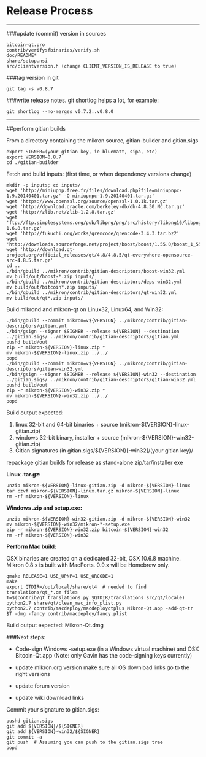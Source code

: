 Release Process
====================

* * *

###update (commit) version in sources


	bitcoin-qt.pro
	contrib/verifysfbinaries/verify.sh
	doc/README*
	share/setup.nsi
	src/clientversion.h (change CLIENT_VERSION_IS_RELEASE to true)

###tag version in git

	git tag -s v0.8.7

###write release notes. git shortlog helps a lot, for example:

	git shortlog --no-merges v0.7.2..v0.8.0

* * *

##perform gitian builds

 From a directory containing the mikron source, gitian-builder and gitian.sigs
  
	export SIGNER=(your gitian key, ie bluematt, sipa, etc)
	export VERSION=0.8.7
	cd ./gitian-builder

 Fetch and build inputs: (first time, or when dependency versions change)

	mkdir -p inputs; cd inputs/
	wget 'http://miniupnp.free.fr/files/download.php?file=miniupnpc-1.9.20140401.tar.gz' -O miniupnpc-1.9.20140401.tar.gz'
	wget 'https://www.openssl.org/source/openssl-1.0.1k.tar.gz'
	wget 'http://download.oracle.com/berkeley-db/db-4.8.30.NC.tar.gz'
	wget 'http://zlib.net/zlib-1.2.8.tar.gz'
	wget 'ftp://ftp.simplesystems.org/pub/libpng/png/src/history/libpng16/libpng-1.6.8.tar.gz'
	wget 'http://fukuchi.org/works/qrencode/qrencode-3.4.3.tar.bz2'
	wget 'http://downloads.sourceforge.net/project/boost/boost/1.55.0/boost_1_55_0.tar.bz2'
	wget 'http://download.qt-project.org/official_releases/qt/4.8/4.8.5/qt-everywhere-opensource-src-4.8.5.tar.gz'
	cd ..
	./bin/gbuild ../mikron/contrib/gitian-descriptors/boost-win32.yml
	mv build/out/boost-*.zip inputs/
	./bin/gbuild ../mikron/contrib/gitian-descriptors/deps-win32.yml
	mv build/out/bitcoin*.zip inputs/
	./bin/gbuild ../mikron/contrib/gitian-descriptors/qt-win32.yml
	mv build/out/qt*.zip inputs/

 Build mikrond and mikron-qt on Linux32, Linux64, and Win32:
  
	./bin/gbuild --commit mikron=v${VERSION} ../mikron/contrib/gitian-descriptors/gitian.yml
	./bin/gsign --signer $SIGNER --release ${VERSION} --destination ../gitian.sigs/ ../mikron/contrib/gitian-descriptors/gitian.yml
	pushd build/out
	zip -r mikron-${VERSION}-linux.zip *
	mv mikron-${VERSION}-linux.zip ../../
	popd
	./bin/gbuild --commit mikron=v${VERSION} ../mikron/contrib/gitian-descriptors/gitian-win32.yml
	./bin/gsign --signer $SIGNER --release ${VERSION}-win32 --destination ../gitian.sigs/ ../mikron/contrib/gitian-descriptors/gitian-win32.yml
	pushd build/out
	zip -r mikron-${VERSION}-win32.zip *
	mv mikron-${VERSION}-win32.zip ../../
	popd

  Build output expected:

  1. linux 32-bit and 64-bit binaries + source (mikron-${VERSION}-linux-gitian.zip)
  2. windows 32-bit binary, installer + source (mikron-${VERSION}-win32-gitian.zip)
  3. Gitian signatures (in gitian.sigs/${VERSION}[-win32]/(your gitian key)/

repackage gitian builds for release as stand-alone zip/tar/installer exe

**Linux .tar.gz:**

	unzip mikron-${VERSION}-linux-gitian.zip -d mikron-${VERSION}-linux
	tar czvf mikron-${VERSION}-linux.tar.gz mikron-${VERSION}-linux
	rm -rf mikron-${VERSION}-linux

**Windows .zip and setup.exe:**

	unzip mikron-${VERSION}-win32-gitian.zip -d mikron-${VERSION}-win32
	mv mikron-${VERSION}-win32/mikron-*-setup.exe .
	zip -r mikron-${VERSION}-win32.zip bitcoin-${VERSION}-win32
	rm -rf mikron-${VERSION}-win32

**Perform Mac build:**

  OSX binaries are created on a dedicated 32-bit, OSX 10.6.8 machine.
  Mikron 0.8.x is built with MacPorts.  0.9.x will be Homebrew only.

	qmake RELEASE=1 USE_UPNP=1 USE_QRCODE=1
	make
	export QTDIR=/opt/local/share/qt4  # needed to find translations/qt_*.qm files
	T=$(contrib/qt_translations.py $QTDIR/translations src/qt/locale)
	python2.7 share/qt/clean_mac_info_plist.py
	python2.7 contrib/macdeploy/macdeployqtplus Mikron-Qt.app -add-qt-tr $T -dmg -fancy contrib/macdeploy/fancy.plist

 Build output expected: Mikron-Qt.dmg

###Next steps:

* Code-sign Windows -setup.exe (in a Windows virtual machine) and
  OSX Bitcoin-Qt.app (Note: only Gavin has the code-signing keys currently)

* update mikron.org version
  make sure all OS download links go to the right versions

* update forum version

* update wiki download links

Commit your signature to gitian.sigs:

	pushd gitian.sigs
	git add ${VERSION}/${SIGNER}
	git add ${VERSION}-win32/${SIGNER}
	git commit -a
	git push  # Assuming you can push to the gitian.sigs tree
	popd


